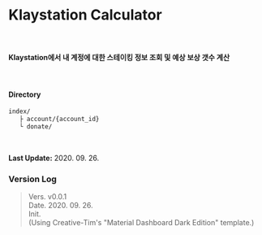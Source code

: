 # Klaystation Calculator  

<br/>


#### Klaystation에서 내 계정에 대한 스테이킹 정보 조회 및 예상 보상 갯수 계산  

<br/>

#### Directory  

```txt
index/
   ├ account/{account_id}
   └ donate/
```


<br/>


**Last Update:** 2020. 09. 26.  



### Version Log  


> Vers. v0.0.1  
> Date. 2020. 09. 26.  
> Init.  
> (Using Creative-Tim's "Material Dashboard Dark Edition" template.)  

